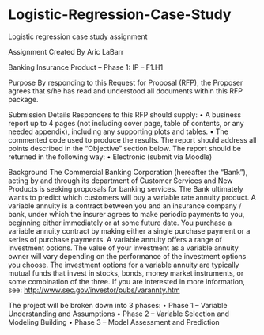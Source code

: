 # Logistic-Regression-Case-Study
Logistic regression case study assignment

Assignment Created By Aric LaBarr

Banking Insurance Product – Phase 1: IP – F1.H1

Purpose
By responding to this Request for Proposal (RFP), the Proposer agrees that s/he has read and understood all documents within this RFP package.

Submission Details
Responders to this RFP should supply:
• A business report up to 4 pages (not including cover page, table of contents, or any needed
appendix), including any supporting plots and tables.
• The commented code used to produce the results.
The report should address all points described in the “Objective” section below. The report should be returned in the following way:
• Electronic (submit via Moodle)

Background
The Commercial Banking Corporation (hereafter the “Bank”), acting by and through its department of Customer Services and New Products is seeking proposals for banking services. The Bank ultimately wants to predict which customers will buy a variable rate annuity product.
A variable annuity is a contract between you and an insurance company / bank, under which the insurer agrees to make periodic payments to you, beginning either immediately or at some future date. You purchase a variable annuity contract by making either a single purchase payment or a series of purchase payments.
A variable annuity offers a range of investment options. The value of your investment as a variable annuity owner will vary depending on the performance of the investment options you choose. The investment options for a variable annuity are typically mutual funds that invest in stocks, bonds, money market instruments, or some combination of the three. If you are interested in more information, see: http://www.sec.gov/investor/pubs/varannty.htm

The project will be broken down into 3 phases:
• Phase 1 – Variable Understanding and Assumptions
• Phase 2 – Variable Selection and Modeling Building
• Phase 3 – Model Assessment and Prediction
